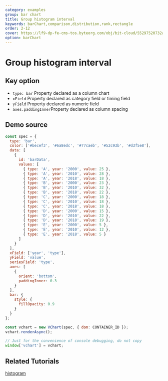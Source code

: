 ```yaml
---
category: examples
group: bar chart
title: Group histogram interval
keywords: barChart,comparison,distribution,rank,rectangle
order: 2-12
cover: https://lf9-dp-fe-cms-tos.byteorg.com/obj/bit-cloud/55297520732ada18bb7183f00.png
option: barChart
---
```


# Group histogram interval

## Key option

- `type: bar` Property declared as a column chart
- `xField` Property declared as category field or timing field
- `yField` Property declared as numeric field
- `axes.paddingInner`Property declared as column spacing

## Demo source

```javascript livedemo
const spec = {
  type: 'bar',
  color: ['#becef3', '#6a8edc', '#77caeb', '#52c93b', '#d3f5e8'],
  data: [
    {
      id: 'barData',
      values: [
        { type: 'A', year: '2000', value: 25 },
        { type: 'A', year: '2010', value: 28 },
        { type: 'A', year: '2018', value: 18 },
        { type: 'B', year: '2000', value: 23 },
        { type: 'B', year: '2010', value: 32 },
        { type: 'B', year: '2018', value: 22 },
        { type: 'C', year: '2000', value: 18 },
        { type: 'C', year: '2010', value: 18 },
        { type: 'C', year: '2018', value: 18 },
        { type: 'D', year: '2000', value: 15 },
        { type: 'D', year: '2010', value: 22 },
        { type: 'D', year: '2018', value: 19 },
        { type: 'E', year: '2000', value: 5 },
        { type: 'E', year: '2010', value: 12 },
        { type: 'E', year: '2018', value: 5 }
      ]
    }
  ],
  xField: ['year', 'type'],
  yField: 'value',
  seriesField: 'type',
  axes: [
    {
      orient: 'bottom',
      paddingInner: 0.3
    }
  ],
  bar: {
    style: {
      fillOpacity: 0.9
    }
  }
};

const vchart = new VChart(spec, { dom: CONTAINER_ID });
vchart.renderAsync();

// Just for the convenience of console debugging, do not copy
window['vchart'] = vchart;
```

## Related Tutorials

[histogram](link)
